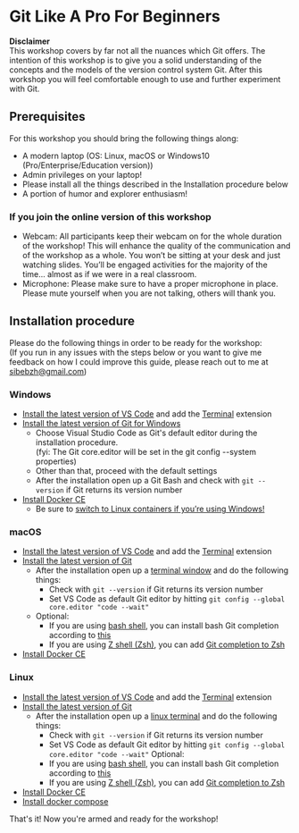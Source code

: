 # Git Like A Pro For Beginners

**Disclaimer**  
This workshop covers by far not all the nuances which Git offers. The intention of this workshop is to
give you a solid understanding of the concepts and the models of the version control system Git. After this workshop
you will feel comfortable enough to use and further experiment with Git.

## Prerequisites
For this workshop you should bring the following things along:

- A modern laptop (OS: Linux, macOS or Windows10 (Pro/Enterprise/Education version))
- Admin privileges on your laptop!
- Please install all the things described in the Installation procedure below
- A portion of humor and explorer enthusiasm!

### If you join the online version of this workshop
- Webcam: All participants keep their webcam on for the whole duration of the workshop! This will enhance the quality of the communication and of the workshop as a whole. You won’t be sitting at your desk and just watching slides. You’ll be engaged activities for the majority of the time... almost as if we were in a real classroom.
- Microphone: Please make sure to have a proper microphone in place. Please mute yourself when you are not talking, others will thank you.

## Installation procedure
Please do the following things in order to be ready for the workshop:  
(If you run in any issues with the steps below or you want to give me feedback on how I could improve this guide, please reach out to me at sibebzh@gmail.com)

### Windows
- [Install the latest version of VS Code](https://code.visualstudio.com/Download) and add the [Terminal](https://marketplace.visualstudio.com/items?itemName=formulahendry.terminal) extension
- [Install the latest version of Git for Windows](https://gitforwindows.org)
  - Choose Visual Studio Code as Git's default editor during the installation procedure.  
    (fyi: The Git core.editor will be set in the git config --system properties)
  - Other than that, proceed with the default settings
  - After the installation open up a Git Bash and check with `git --version` if Git returns its version number
- [Install Docker CE](https://docs.docker.com/docker-for-windows/install/)
  - Be sure to [switch to Linux containers if you’re using Windows!](https://docs.docker.com/docker-for-windows/#switch-between-windows-and-linux-containers)

### macOS
- [Install the latest version of VS Code](https://code.visualstudio.com/Download) and add the [Terminal](https://marketplace.visualstudio.com/items?itemName=formulahendry.terminal) extension
- [Install the latest version of Git](https://gist.github.com/derhuerst/1b15ff4652a867391f03#file-mac-md)
  - After the installation open up a [terminal window](https://www.macworld.co.uk/how-to/mac-software/how-use-terminal-on-mac-3608274/) and do the following things:
    - Check with `git --version` if Git returns its version number
    - Set VS Code as default Git editor by hitting `git config --global core.editor "code --wait"`
  - Optional:
    - If you are using [bash shell](<https://en.wikipedia.org/wiki/Bash_(Unix_shell)>), you can install bash Git completion according to [this](https://github.com/bobthecow/git-flow-completion/wiki/Install-Bash-git-completion)
    - If you are using [Z shell (Zsh)](https://en.wikipedia.org/wiki/Z_shell), you can add [Git completion to Zsh](https://medium.com/@oliverspryn/adding-git-completion-to-zsh-60f3b0e7ffbc)
- [Install Docker CE](https://docs.docker.com/docker-for-mac/install/)

### Linux
- [Install the latest version of VS Code](https://code.visualstudio.com/Download) and add the [Terminal](https://marketplace.visualstudio.com/items?itemName=formulahendry.terminal) extension
- [Install the latest version of Git](https://gist.github.com/derhuerst/1b15ff4652a867391f03#installing-git-on-linux)
  - After the installation open up a [linux terminal](https://www.howtogeek.com/140679/beginner-geek-how-to-start-using-the-linux-terminal/) and do the following things:
    - Check with `git --version` if Git returns its version number
    - Set VS Code as default Git editor by hitting `git config --global core.editor "code --wait"`
      Optional:
    - If you are using [bash shell](<https://en.wikipedia.org/wiki/Bash_(Unix_shell)>), you can install bash Git completion according to [this](https://github.com/bobthecow/git-flow-completion/wiki/Install-Bash-git-completion)
    - If you are using [Z shell (Zsh)](https://en.wikipedia.org/wiki/Z_shell), you can add [Git completion to Zsh](https://medium.com/@oliverspryn/adding-git-completion-to-zsh-60f3b0e7ffbc)
- [Install Docker CE](https://docs.docker.com/install/)
- [Install docker compose](https://docs.docker.com/compose/install)

That's it! Now you're armed and ready for the workshop!
